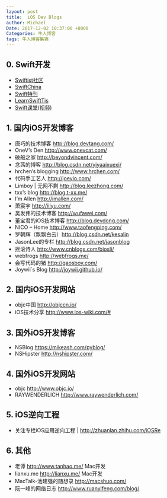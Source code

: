 ```yaml
---
layout: post
title:  iOS Dev Blogs
author: Michael
Date: 2017-12-02 10:37:00 +8000
Categories: 牛人博客
tags: 牛人博客集锦
---
```


## 0. Swift开发

- [Swiftist社区](http://swiftist.org/)
- [SwiftChina](http://swift.sh/)
- [Swift特刊](http://weekly.manong.io/issues/33)
- [LearnSwiftTis](http://www.learnswift.tips/)
- [Swift课堂(视频)](http://www.swiftv.cn/school)

## 1. 国内iOS开发博客

- 唐巧的技术博客 http://blog.devtang.com/
- OneV’s Den http://www.onevcat.com/
- 破船之家 http://beyondvincent.com/
- 念茜的博客 http://blog.csdn.net/yiyaaixuexi/
- hrchen’s blogging http://www.hrchen.com/
- 代码手工艺人 http://joeyio.com/
- Limboy | 无网不剩 http://blog.leezhong.com/
- txx’s blog http://blog.t-xx.me/
- I’m Allen http://imallen.com/
- 萧宸宇 http://iiiyu.com/
- 吴发伟的技术博客 http://wufawei.com/
- 董宝君的iOS技术博客 http://blog.devdong.com/
- NICO – Home http://www.taofengping.com/
- 罗朝辉（飘飘白云）http://blog.csdn.net/kesalin
- JasonLee的专栏 http://blog.csdn.net/jasonblog
- 摇滚诗人 http://www.cnblogs.com/biosli/
- webfrogs http://webfrogs.me/
- 会写代码的猪 http://gaosboy.com/
- Joywii`s Blog http://joywii.github.io/

## 2. 国内iOS开发网站

- objc中国 http://objccn.io/
- iOS技术分享 http://www.ios-wiki.com/#

## 3. 国外iOS开发博客

- NSBlog https://mikeash.com/pyblog/
- NSHipster http://nshipster.com/

## 4. 国外iOS开发网站

- objc http://www.objc.io/
- RAYWENDERLICH http://www.raywenderlich.com/

## 5. iOS逆向工程

- 关注专栏iOS应用逆向工程 | http://zhuanlan.zhihu.com/iOSRe

## 6. 其他

- 老谭 http://www.tanhao.me/ Mac开发
- lianxu.me http://lianxu.me/ Mac开发
- MacTalk-池建强的随想录 http://macshuo.com/
- 阮一峰的网络日志 http://www.ruanyifeng.com/blog/



